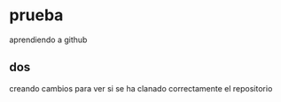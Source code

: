# prueba
aprendiendo a github

## dos 
creando cambios para ver si se ha clanado correctamente el repositorio 